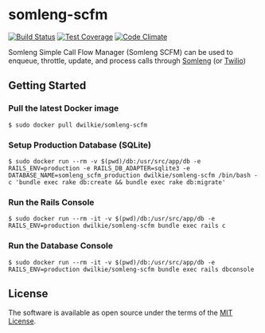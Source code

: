 # somleng-scfm

[![Build Status](https://travis-ci.org/somleng/somleng-scfm.svg?branch=master)](https://travis-ci.org/somleng/somleng-scfm)
[![Test Coverage](https://codeclimate.com/github/somleng/somleng-scfm/badges/coverage.svg)](https://codeclimate.com/github/somleng/somleng-scfm/coverage)
[![Code Climate](https://codeclimate.com/github/somleng/somleng-scfm/badges/gpa.svg)](https://codeclimate.com/github/somleng/somleng-scfm)

Somleng Simple Call Flow Manager (Somleng SCFM) can be used to enqueue, throttle, update, and process calls through [Somleng](https://github.com/somleng/twilreapi) (or [Twilio](twilio.com))

## Getting Started

### Pull the latest Docker image

```
$ sudo docker pull dwilkie/somleng-scfm
```

### Setup Production Database (SQLite)

```
$ sudo docker run --rm -v $(pwd)/db:/usr/src/app/db -e RAILS_ENV=production -e RAILS_DB_ADAPTER=sqlite3 -e DATABASE_NAME=somleng_scfm_production dwilkie/somleng-scfm /bin/bash -c 'bundle exec rake db:create && bundle exec rake db:migrate'
```

### Run the Rails Console

```
$ sudo docker run --rm -it -v $(pwd)/db:/usr/src/app/db -e RAILS_ENV=production dwilkie/somleng-scfm bundle exec rails c
```

### Run the Database Console

```
$ sudo docker run --rm -it -v $(pwd)/db:/usr/src/app/db -e RAILS_ENV=production dwilkie/somleng-scfm bundle exec rails dbconsole
```

## License

The software is available as open source under the terms of the [MIT License](http://opensource.org/licenses/MIT).
